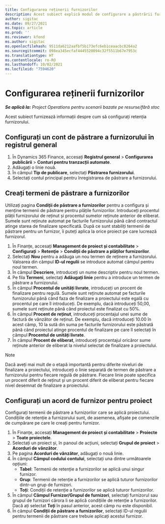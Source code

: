 ```yaml
---
title: Configurarea reținerii furnizorilor
description: Acest subiect explică modul de configurare a păstrării furnizorului.
author: sigitac
ms.date: 09/27/2021
ms.topic: article
ms.prod: ''
ms.reviewer: kfend
ms.author: sigitac
ms.openlocfilehash: 9511da6212aafbf5b173efc6eb1ceaacbc8264a2
ms.sourcegitcommit: 098ea345ecfaf4445520094c32f5511b67e7953c
ms.translationtype: HT
ms.contentlocale: ro-RO
ms.lasthandoff: 10/02/2021
ms.locfileid: "7594620"
---
```

# <a name="set-up-vendor-retention"></a>Configurarea reținerii furnizorilor

_**Se aplică la:** Project Operations pentru scenarii bazate pe resurse/fără stoc_

Acest subiect furnizează informații despre cum să configurați retenția furnizorului.

## <a name="set-up-a-vendor-retention-account-in-general-ledger"></a>Configurați un cont de păstrare a furnizorului în registrul general

1. În Dynamics 365 Finance, accesați **Registrul general** > **Configurarea publicării** > **Conturi pentru tranzacții automate**.
2. Adăugați o linie nouă.
3. În câmpul **Tip de publicare**, selectați **Păstrarea furnizorului**.
4. Selectați contul principal pentru înregistrarea de păstrare a furnizorului.

## <a name="create-vendor-retention-terms"></a>Creați termeni de păstrare a furnizorilor

Utilizați pagina **Condiții de păstrare a furnizorilor** pentru a configura și menține termenii de păstrare pentru plățile furnizorilor. Introduceți procentul plății furnizorului de reținut și procentul sumelor reținute anterior de eliberat. Sumele sunt reținute automat pe facturile furnizorului până când contractul atinge starea de finalizare specificată. După ce sunt stabiliți termenii de păstrare pentru un furnizor, îi puteți aplica la orice proiect pe care lucrează furnizorul.

1. În Finanțe, accesați **Management de proiect și contabilitate** > **Configurați** > **Retenţie** > **Condiții de păstrare a plăților furnizorilor**.
2. Selectați **Nou** pentru a adăuga un nou termen de reținere a furnizorului. Valoarea din câmpul **ID-ul regulii** se introduce automat câmpul pentru noul termen. 
3. În câmpul **Descriere**, introduceți un nume descriptiv pentru noul termen.
4. Pe fila  **Termeni**, selectați  **Adăugați linie**  pentru a introduce un termen de păstrare a furnizorului.
5. În câmpul  **Procentul de unități livrate**, introduceți un procent de finalizare pentru regulă. Sumele sunt reținute automat pe facturile furnizorului până când faza de finalizare a proiectului este egală cu procentul pe care îl introduceți. De exemplu, dacă introduceți 50,00, sumele sunt reținute până când proiectul este finalizat cu 50%.
6. În câmpul  **Procent de reținut**, introduceți procentajul unei sume de factură de vânzător de reținut. De exemplu, dacă introduceți 10.00 în acest câmp, 10 la sută din suma pe facturile furnizorului este păstrată până când proiectul atinge procentul de finalizare pe care îl selectați în câmpul  **Procentul de unități livrate**.
7. În câmpul  **Procent de eliberat**, introduceți procentajul oricăror sume reținute anterior de eliberat la nivelul selectat de finalizare a proiectului.

> [!NOTE]
> Dacă aveți mai mult de o etapă importantă pentru diferite niveluri de finalizare a proiectului, introduceți o linie separată de termen de păstrare a furnizorului pentru fiecare regulă de păstrare. Fiecare linie poate specifica un procent diferit de reținut și un procent diferit de eliberat pentru fiecare nivel desemnat de finalizare a proiectului.

## <a name="set-up-a-vendor-agreement-for-the-project"></a>Configurați un acord de furnizor pentru proiect

Configurați termenii de păstrare a furnizorilor care se aplică proiectului. Condițiile de retenție a furnizorului sunt, de asemenea, afișate pe comenzile de cumpărare pe care le creați pentru furnizor.

1. În Finanțe, accesați **Management de proiect și contabilitate** > **Proiecte** > **Toate proiectele**. 
2. Selectați un proiect și, în panoul de acțiuni, selectați **Grupul de proiect** > **Acorduri de vânzător**.
3. Pe pagina **Acorduri de vânzător**, adăugați o nouă linie.
4. În câmpul **Câmpul codului contului**, selectați una dintre următoarele opțiuni:
   - **Tabel**: Termenii de retenție a furnizorilor se aplică unui singur furnizor.
   - **Grup**: Termenii de retenție a furnizorilor se aplică tuturor furnizorilor dintr-un grup de furnizori.
   - **Toți**: Condiții de retenție a furnizorilor se aplică tuturor furnizorilor.
5. În câmpul **Câmpul Furnizor/Grupul de furnizori**, selectați furnizorul sau grupul de furnizori cărora li se aplică condițiile de retenție a furnizorilor. Dacă ați selectat  **Toți**  în pasul anterior, acest câmp nu este disponibil.
6. În câmpul **Condiții de păstrare a furnizorilor**, selectați ID-ul regulii pentru termenii de păstrare care trebuie aplicați acestui furnizor.

